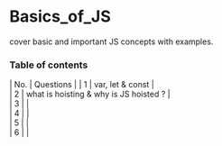 # Basics_of_JS
cover basic and important JS concepts with examples.

### Table of contents 

| No.   |  Questions                                                                                         |
| 1     |  var, let & const                                                                                  |  
| 2     |  what is hoisting & why is JS hoisted ?                                                            |  
| 3     |                                                                                                    |  
| 4     |                                                                                                    |  
| 5     |                                                                                                    |  
| 6     |                                                                                                    |  
